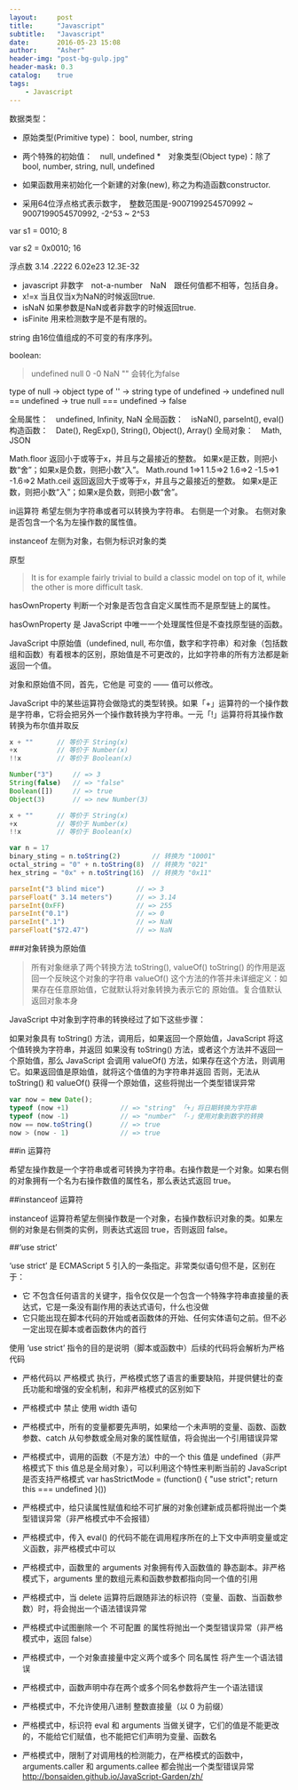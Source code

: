 ```yaml
---
layout:     post
title:      "Javascript"
subtitle:   "Javascript"
date:       2016-05-23 15:08
author:     "Asher"
header-img: "post-bg-gulp.jpg"
header-mask: 0.3
catalog:    true
tags:
    - Javascript
---
```


数据类型：

* 原始类型(Primitive type)： bool, number, string
* 两个特殊的初始值：　null, undefined
*　对象类型(Object type)：除了　bool, number, string, null, undefined

* 如果函数用来初始化一个新建的对象(new), 称之为构造函数constructor.

* 采用64位浮点格式表示数字，　整数范围是-9007199254570992 ~ 9007199054570992,  -2^53 ~ 2^53

var s1 = 0010; 8

var s2 = 0x0010; 16

浮点数
3.14
.2222
6.02e23
12.3E-32

* javascript 非数字　not-a-number　NaN　跟任何值都不相等，包括自身。
* x!=x 当且仅当x为NaN的时候返回true.
* isNaN 如果参数是NaN或者非数字的时候返回true.
* isFinite 用来检测数字是不是有限的。

string 由16位值组成的不可变的有序序列。

boolean:

> undefined null 0 -0 NaN ""  会转化为false

type of null  -> object
type of '' -> string
type of undefined -> undefined
null == undefined -> true
null === undefined -> false


全局属性：　undefined, Infinity, NaN
全局函数：　isNaN(), parseInt(), eval()
构造函数：　Date(), RegExp(), String(), Object(), Array()
全局对象：　Math, JSON

Math.floor 返回小于或等于x，并且与之最接近的整数。 如果x是正数，则把小数“舍”；如果x是负数，则把小数“入”。
Math.round 1=>1 1.5=>2 1.6=>2 -1.5=>1 -1.6=>2
Math.ceil 返回返回大于或等于x，并且与之最接近的整数。 如果x是正数，则把小数“入”；如果x是负数，则把小数“舍”。

in运算符
希望左侧为字符串或者可以转换为字符串。
右侧是一个对象。
右侧对象是否包含一个名为左操作数的属性值。

instanceof
左侧为对象，右侧为标识对象的类


原型

> It is for example fairly trivial to build a classic model on top of it, while the other
> is more difficult task.

hasOwnProperty 判断一个对象是否包含自定义属性而不是原型链上的属性。

hasOwnProperty 是 JavaScript 中唯一一个处理属性但是不查找原型链的函数。


JavaScript 中原始值（undefined, null, 布尔值，数字和字符串）和对象（包括数组和函数）有着根本的区别，原始值是不可更改的，比如字符串的所有方法都是新返回一个值。

对象和原始值不同，首先，它他是 可变的 —— 值可以修改。

JavaScript 中的某些运算符会做隐式的类型转换。如果「+」运算符的一个操作数是字符串，它将会把另外一个操作数转换为字符串。一元「!」运算符将其操作数转换为布尔值并取反

```javascript
x + ""      // 等价于 String(x)
+x          // 等价于 Number(x)
!!x         // 等价于 Boolean(x)
```

```javascript
Number("3")     // => 3
String(false)   // => "false"
Boolean([])     // => true
Object(3)       // => new Number(3)

x + ""      // 等价于 String(x)
+x          // 等价于 Number(x)
!!x         // 等价于 Boolean(x)

var n = 17
binary_sting = n.toString(2)        // 转换为 "10001"
octal_string = "0" + n.toString(8)  // 转换为 "021"
hex_string = "0x" + n.toString(16)  // 转换为 "0x11"

parseInt("3 blind mice")        // => 3
parseFloat(" 3.14 meters")      // => 3.14
parseInt(0xFF)                  // => 255
parseInt("0.1")                 // => 0
parseInt(".1")                  // => NaN
parseFloat("$72.47")            // => NaN 
```

###对象转换为原始值
> 所有对象继承了两个转换方法 toString(), valueOf()
> toString() 的作用是返回一个反映这个对象的字符串
> valueOf() 这个方法的作答并未详细定义：如果存在任意原始值，它就默认将对象转换为表示它的
> 原始值。复合值默认返回对象本身

JavaScript 中对象到字符串的转换经过了如下这些步骤：

如果对象具有 toString() 方法，调用后，如果返回一个原始值，JavaScript 将这个值转换为字符串，并返回
如果没有 toString() 方法，或者这个方法并不返回一个原始值，那么 JavaScript 会调用 valueOf() 方法，如果存在这个方法，则调用它。如果返回值是原始值，就将这个值值的为字符串并返回
否则，无法从 toString() 和 valueOf() 获得一个原始值，这些将抛出一个类型错误异常


```javascript
var now = new Date();
typeof (now +1)             // => "string" 「+」将日期转换为字符串
typeof (now -1)             // => "number" 「-」使用对象到数字的转换
now == now.toString()       // => true
now > (now - 1)             // => true
```

##in 运算符

希望左操作数是一个字符串或者可转换为字符串。右操作数是一个对象。如果右侧的对象拥有一个名为右操作数值的属性名，那么表达式返回 true。

##instanceof 运算符

instanceof 运算符希望左侧操作数是一个对象，右操作数标识对象的类。如果左侧的对象是右侧类的实例，则表达式返回 true，否则返回 false。

##‘use strict’

‘use strict’ 是 ECMAScript 5 引入的一条指定。非常类似语句但不是，区别在于：
- 它 不包含任何语言的关键字，指令仅仅是一个包含一个特殊字符串直接量的表达式，它是一条没有副作用的表达式语句，什么也没做
- 它只能出现在脚本代码的开始或者函数体的开始、任何实体语句之前。但不必一定出现在脚本或者函数休内的首行

使用 ‘use strict’ 指令的目的是说明（脚本或函数中）后续的代码将会解析为严格代码

- 严格代码以 严格模式 执行，严格模式悠了语言的重要缺陷，并提供健壮的查氏功能和增强的安全机制，和非严格模式的区别如下

- 严格模式中 禁止 使用 width 语句
- 严格模式中，所有的变量都要先声明，如果给一个未声明的变量、函数、函数参数、catch 从句参数或全局对象的属性赋值，将会抛出一个引用错误异常
- 严格模式中，调用的函数（不是方法）中的一个 this 值是 undefined（非严格模式下 this 值总是全局对象），可以利用这个特性来判断当前的 JavaScript 是否支持严格模式 var hasStrictMode = (function() { "use strict"; return this === undefined }())
- 严格模式中，给只读属性赋值和给不可扩展的对象创建新成员都将抛出一个类型错误异常（非严格模式中不会报错）
- 严格模式中，传入 eval() 的代码不能在调用程序所在的上下文中声明变量或定义函数，非严格模式中可以
- 严格模式中，函数里的 arguments 对象拥有传入函数值的 静态副本。非严格模式下，arguments 里的数组元素和函数参数都指向同一个值的引用
- 严格模式中，当 delete 运算符后跟随非法的标识符（变量、函数、当函数参数）时，将会抛出一个语法错误异常
- 严格模式中试图删除一个 不可配置 的属性将抛出一个类型错误异常（非严格模式中，返回 false）
- 严格模式中，一个对象直接量中定义两个或多个 同名属性 将产生一个语法错误
- 严格模式中，函数声明中存在两个或多个同名参数将产生一个语法错误
- 严格模式中，不允许使用八进制 整数直接量（以 0 为前缀）
- 严格模式中，标识符 eval 和 arguments 当做关键字，它们的值是不能更改的，不能给它们赋值，也不能把它们声明为变量、函数名
- 严格模式中，限制了对调用栈的检测能力，在严格模式的函数中，arguments.caller 和 arguments.callee 都会抛出一个类型错误异常
http://bonsaiden.github.io/JavaScript-Garden/zh/
